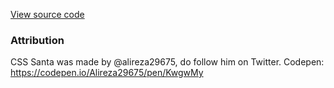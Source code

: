 [View source code](https://github.com/OMNIALowCode/omnia3-samples/blob/master/webcomponents/web-components/Santa/santa.js)


### Attribution

CSS Santa was made by @alireza29675, do follow him on Twitter. Codepen: https://codepen.io/Alireza29675/pen/KwgwMy
